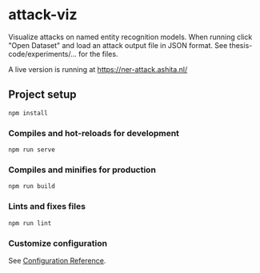 # attack-viz

Visualize attacks on named entity recognition models. When running click "Open Dataset" and load an attack output file in JSON format. See thesis-code/experiments/... for the files.

A live version is running at https://ner-attack.ashita.nl/

## Project setup

```
npm install
```

### Compiles and hot-reloads for development

```
npm run serve
```

### Compiles and minifies for production

```
npm run build
```

### Lints and fixes files

```
npm run lint
```

### Customize configuration
See [Configuration Reference](https://cli.vuejs.org/config/).
